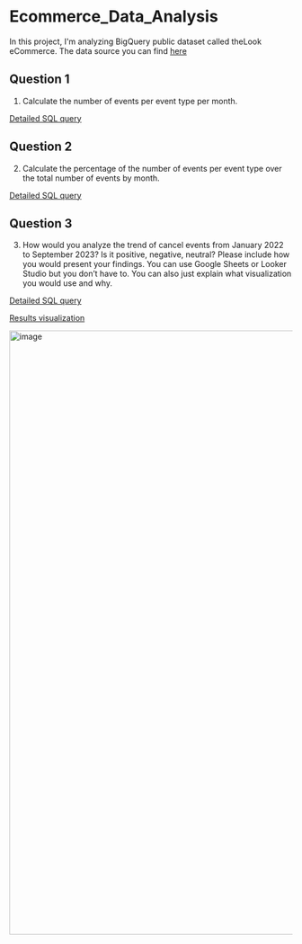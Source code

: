 # Ecommerce_Data_Analysis
In this project, I'm analyzing BigQuery public dataset called theLook eCommerce. 
The data source you can find [here](https://console.cloud.google.com/marketplace/product/bigquery-public-data/thelook-ecommerce?project=bitly-dashboards)


## Question 1

1.	Calculate the number of events per event type per month.

   [Detailed SQL query](https://github.com/amatshkalyan/Ecommerce_Data_Analysis/blob/main/question_1.sql)

## Question 2

2.	Calculate the percentage of the number of events per event type over the total number of events by month.

[Detailed SQL query](https://github.com/amatshkalyan/Ecommerce_Data_Analysis/blob/main/question_2.sql)


## Question 3

3.	How would you analyze the trend of cancel events from January 2022 to September 2023? Is it positive, negative, neutral? Please include how you would present your findings. You can use Google Sheets or Looker Studio but you don’t have to. You can also just explain what visualization you would use and why.

[Detailed SQL query](https://github.com/amatshkalyan/Ecommerce_Data_Analysis/blob/main/question_3.sql)

[Results visualization ](https://lookerstudio.google.com/reporting/89ded0b3-6db0-4a15-88cc-6b95b8d7b627)

<img width="1075" alt="image" src="https://github.com/amatshkalyan/Ecommerce_Data_Analysis/assets/149266119/3e62716c-344a-44e6-8543-4db999ce03af">

